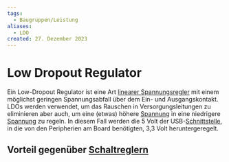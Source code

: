 ```yaml
---
tags:
  - Baugruppen/Leistung
aliases:
  - LDO
created: 27. Dezember 2023
---
```



# Low Dropout Regulator

Ein Low-Dropout Regulator ist eine Art [linearer Spannungsregler](Linearregler.md) mit einem möglichst geringen Spannungsabfall über dem Ein- und Ausgangskontakt.
LDOs werden verwendet, um das Rauschen in Versorgungsleitungen zu eliminieren aber auch, um eine (etwas) höhere [Spannung](../../Elektrodynamik/Spannung.md) in eine niedrigere [Spannung](../../Elektrodynamik/Spannung.md) zu regeln. In diesem Fall werden die 5 Volt der USB-[Schnittstelle](../../Digitaltechnik/{MOC}%20Schnittstellen.md), in die von den Peripherien am Board benötigten, 3,3 Volt heruntergeregelt.

## Vorteil gegenüber [Schaltreglern](Schaltnetzteil.md)

